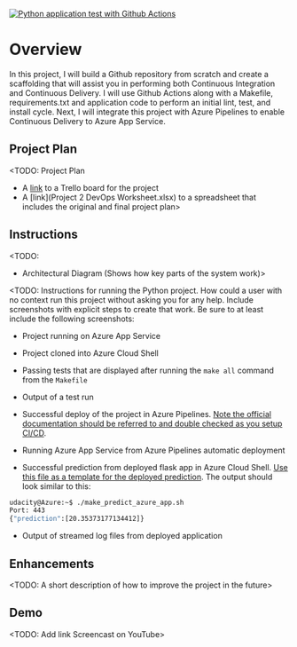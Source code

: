 [![Python application test with Github Actions](https://github.com/quocduongnguyen/Building-a-CI-CD-Pipeline/actions/workflows/main.yml/badge.svg)](https://github.com/quocduongnguyen/Building-a-CI-CD-Pipeline/actions/workflows/main.yml)

# Overview

In this project, I will build a Github repository from scratch and create a scaffolding that will assist you in performing both Continuous Integration and Continuous Delivery. I will use Github Actions along with a Makefile, requirements.txt and application code to perform an initial lint, test, and install cycle. Next,  I will integrate this project with Azure Pipelines to enable Continuous Delivery to Azure App Service.

## Project Plan
<TODO: Project Plan

* A [link](https://trello.com/b/ZuxaG9er/building-a-ci-cd-pipeline) to a Trello board for the project
* A [link](Project 2 DevOps Worksheet.xlsx) to a spreadsheet that includes the original and final project plan>

## Instructions

<TODO:  
* Architectural Diagram (Shows how key parts of the system work)>

<TODO:  Instructions for running the Python project.  How could a user with no context run this project without asking you for any help.  Include screenshots with explicit steps to create that work. Be sure to at least include the following screenshots:

* Project running on Azure App Service

* Project cloned into Azure Cloud Shell

* Passing tests that are displayed after running the `make all` command from the `Makefile`

* Output of a test run

* Successful deploy of the project in Azure Pipelines.  [Note the official documentation should be referred to and double checked as you setup CI/CD](https://docs.microsoft.com/en-us/azure/devops/pipelines/ecosystems/python-webapp?view=azure-devops).

* Running Azure App Service from Azure Pipelines automatic deployment

* Successful prediction from deployed flask app in Azure Cloud Shell.  [Use this file as a template for the deployed prediction](https://github.com/udacity/nd082-Azure-Cloud-DevOps-Starter-Code/blob/master/C2-AgileDevelopmentwithAzure/project/starter_files/flask-sklearn/make_predict_azure_app.sh).
The output should look similar to this:

```bash
udacity@Azure:~$ ./make_predict_azure_app.sh
Port: 443
{"prediction":[20.35373177134412]}
```

* Output of streamed log files from deployed application

> 

## Enhancements

<TODO: A short description of how to improve the project in the future>

## Demo 

<TODO: Add link Screencast on YouTube>


